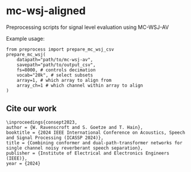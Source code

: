 # mc-wsj-aligned
Preprocessing scripts for signal level evaluation using MC-WSJ-AV

Example usage:
```
from preprocess import prepare_mc_wsj_csv
prepare_mc_wsj(
    datapath="path/to/mc-wsj-av",
    savepath="path/to/output_csv",
    fs=8000, # controls decimation
    vocab="20k", # select subsets
    array=1, # which array to align from
    array_ch=1 # which channel within array to align
)
```

## Cite our work
```
\inproceedings{consept2023,
author = {W. Ravenscroft and S. Goetze and T. Hain},
booktitle = {2024 IEEE International Conference on Acoustics, Speech and Signal Processing (ICASSP 2024)},
title = {Combining conformer and dual-path-transformer networks for single channel noisy reverberant speech separation},
publisher = {Institute of Electrical and Electronics Engineers (IEEE)},
year = {2024}
```
